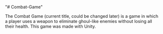 "# Combat-Game" 

The Combat Game (current title, could be changed later) is a game in which a player uses a weapon to eliminate ghoul-like enemies without losing all their health. This game was made with Unity.
